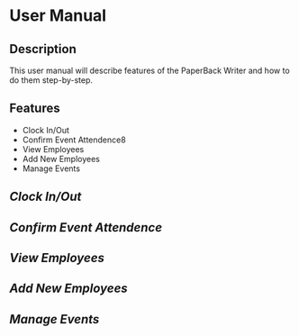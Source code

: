 # User Manual

## **Description**

This user manual will describe features of the PaperBack Writer and how to do them step-by-step.

## **Features**
- Clock In/Out
- Confirm Event Attendence8
- View Employees
- Add New Employees
- Manage Events

## *Clock In/Out*

## *Confirm Event Attendence*

## *View Employees*

## *Add New Employees*

## *Manage Events*

